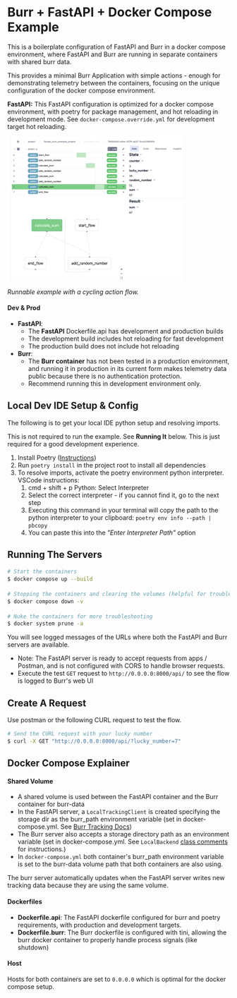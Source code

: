 # Burr + FastAPI + Docker Compose Example

This is a boilerplate configuration of FastAPI and Burr in a docker compose environment, where FastAPI and Burr are running in separate containers with shared burr data. 

This provides a minimal Burr Application with simple actions - enough for demonstrating telemetry between the containers, focusing on the unique configuration of the docker compose environment.

**FastAPI:** This FastAPI configuration is optimized for a docker compose environment, with poetry for package management, and hot reloading in development mode. See `docker-compose.override.yml` for development target hot reloading.

<img src="./screenshot.png" width="400px">

_Runnable example with a cycling action flow._


#### Dev & Prod

- **FastAPI**:
  - The **FastAPI** Dockerfile.api has development and production builds
  - The development build includes hot reloading for fast development
  - The production build does not include hot reloading
- **Burr**:
  - The **Burr container** has not been tested in a production environment, and running it in production in its current form makes telemetry data public because there is no authentication protection.
  - Recommend running this in development environment only.

## Local Dev IDE Setup & Config

The following is to get your local IDE python setup and resolving imports.

This is not required to run the example. See **Running It** below. This is just required for a good development experience.

1. Install Poetry ([Instructions](https://python-poetry.org/docs/#installing-with-pipx))
1. Run `poetry install` in the project root to install all dependencies
1. To resolve imports, activate the poetry environment python interpreter. VSCode instructions:
   1. cmd + shift + p Python: Select Interpreter
   1. Select the correct interpreter - if you cannot find it, go to the next step
   1. Executing this command in your terminal will copy the path to the python interpreter to your clipboard: `poetry env info --path | pbcopy`
   1. You can paste this into the _"Enter Interpreter Path"_ option

## Running The Servers

```bash
# Start the containers
$ docker compose up --build

# Stopping the containers and clearing the volumes (helpful for troubleshooting)
$ docker compose down -v

# Nuke the containers for more troubleshooting
$ docker system prune -a
```

You will see logged messages of the URLs where both the FastAPI and Burr servers are available. 

- Note: The FastAPI server is ready to accept requests from apps / Postman, and is not configured with CORS to handle browser requests.
- Execute the test `GET` request to `http://0.0.0.0:8000/api/` to see the flow is logged to Burr's web UI

## Create A Request

Use postman or the following CURL request to test the flow.

```bash
# Send the CURL request with your lucky number
$ curl -X GET "http://0.0.0.0:8000/api/?lucky_number=7"
```

## Docker Compose Explainer

#### Shared Volume

- A shared volume is used between the FastAPI container and the Burr container for burr-data
- In the FastAPI server, a `LocalTrackingClient` is created specifying the storage dir as the burr_path environment variable (set in docker-compose.yml. See [Burr Tracking Docs](https://burr.dagworks.io/reference/tracking/))
- The Burr server also accepts a storage directory path as an environment variable (set in docker-compose.yml. See `LocalBackend` [class comments](https://github.com/DAGWorks-Inc/burr/blob/a1a0b3bcb0f64790615042527c0e173a6c436083/burr/tracking/server/backend.py#L257) for instructions.)
- In `docker-compose.yml` both container's burr_path environment variable is set to the burr-data volume path that both containers are also using.

The burr server automatically updates when the FastAPI server writes new tracking data because they are using the same volume.

#### Dockerfiles

- **Dockerfile.api**: The FastAPI dockerfile configured for burr and poetry requirements, with production and development targets.
- **Dockerfile.burr**: The Burr dockerfile is configured with tini, allowing the burr docker container to properly handle process signals (like shutdown)

#### Host

Hosts for both containers are set to `0.0.0.0` which is optimal for the docker compose setup.